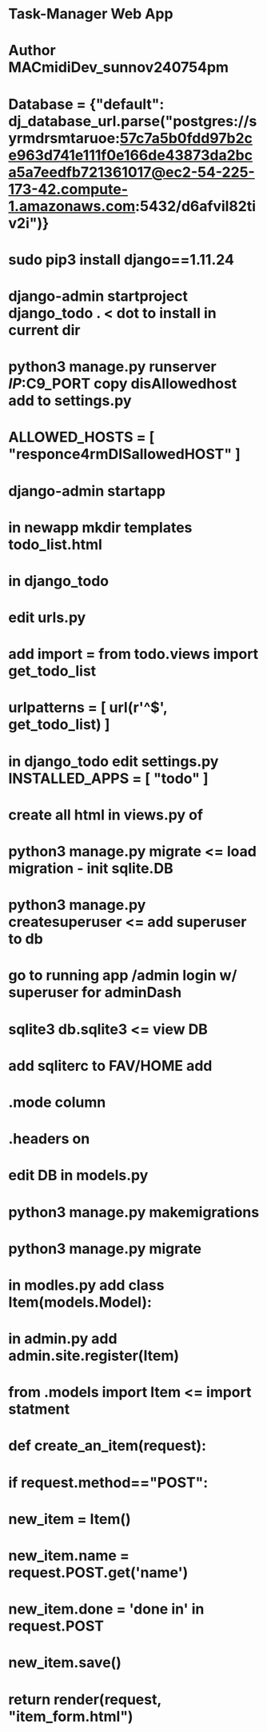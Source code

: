 # Task-Manager Web App 
# Author MACmidiDev_sunnov240754pm
# Database = {"default": dj_database_url.parse("postgres://syrmdrsmtaruoe:57c7a5b0fdd97b2ce963d741e111f0e166de43873da2bca5a7eedfb721361017@ec2-54-225-173-42.compute-1.amazonaws.com:5432/d6afvil82tiv2i")}

# sudo pip3 install django==1.11.24
# django-admin startproject django_todo . < dot to install in current dir
#   python3 manage.py runserver $IP:$C9_PORT copy disAllowedhost add to settings.py 
#   ALLOWED_HOSTS = [ "responce4rmDISallowedHOST" ]   
# django-admin startapp <newapp>
# in newapp mkdir templates todo_list.html
# 
#   in django_todo 
#       edit urls.py 
#           add import = from todo.views import get_todo_list
#           urlpatterns = [ url(r'^$', get_todo_list) ] 

#   in django_todo edit settings.py INSTALLED_APPS = [ "todo" ]
#    
# create all html in views.py of <newapp>

# python3 manage.py migrate <= load migration - init sqlite.DB 
# python3 manage.py createsuperuser <= add superuser to db


# go to running app /admin login w/ superuser for adminDash
# sqlite3 db.sqlite3 <= view DB 
# add sqliterc to FAV/HOME add 
#       .mode column
#       .headers on
#
# edit DB in <newapp> models.py

# python3 manage.py makemigrations
# python3 manage.py migrate

# in modles.py<newapp> add class Item(models.Model):
# in admin.py<newapp> add admin.site.register(Item)
#                       from .models import Item <= import statment











# def create_an_item(request):
#     if request.method=="POST":
#         new_item = Item()
#         new_item.name = request.POST.get('name')
#         new_item.done = 'done in' in request.POST
#         new_item.save()
#     return render(request, "item_form.html")